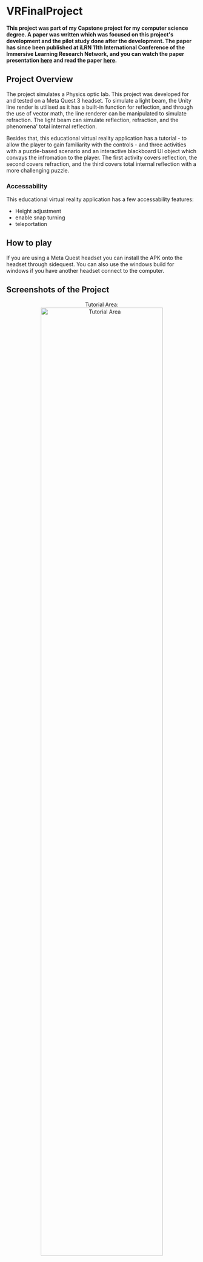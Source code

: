 # VRFinalProject
 
<b>This project was part of my Capstone project for my computer science degree. A paper was written which was focused on this project's development and the pilot study done after the development. The paper has since been published at iLRN 11th International Conference of the Immersive Learning Research Network, and you can watch the paper presentation [here](https://www.youtube.com/watch?v=VyETcYL4Orw&list=PLKNj_u8IflVGLg8gduvsoShDAp3FIimMw&index=53) and read the paper [here](https://publications.immersivelrn.org/index.php/practitioner/article/view/411). </b>

<h2>Project Overview</h2>

The project simulates a Physics optic lab. This project was developed for and tested on a Meta Quest 3 headset. To simulate a light beam, the Unity line render is utilised as it has a built-in function for reflection, and through the use of vector math, the line renderer can be manipulated to simulate refraction. The light beam can simulate reflection, refraction, and the phenomena' total internal reflection. 

Besides that, this educational virtual reality application has a tutorial - to allow the player to gain familiarity with the controls - and three activities with a puzzle-based scenario and an interactive blackboard UI object which convays the infromation to the player. The first activity covers reflection, the second covers refraction, and the third covers total internal reflection with a more challenging puzzle.

<h3>Accessability</h3>

This educational virtual reality application has a few accessability features:
- Height adjustment
- enable snap turning
- teleportation

<h2>How to play</h2>

If you are using a Meta Quest headset you can install the APK onto the headset through sidequest. You can also use the windows build for windows if you have another headset connect to the computer.


<h2>Screenshots of the Project</h2>

<p align="center">
Tutorial Area: <br/>
<img src="https://i.imgur.com/fW1BKN1.png" height="80%" width="80%" alt="Tutorial Area"/>
<br />
<br />
Activity One Complete: <br/>
<img src="https://i.imgur.com/fW1BKN1.png" height="80%" width="80%" alt="Activity One Complete"/>
<br />
<br />
Activity Two: <br/>
<img src="https://i.imgur.com/y5kJ9nd.png" height="80%" width="80%" alt="Activity Three"/>
<br />
<br />
Activity Three: <br/>
<img src="https://i.imgur.com/ilH1GNO.png" height="80%" width="80%" alt="Activity Three"/>
<br />
<br />
Light Reflection Early Development: <br/>
<img src="https://i.imgur.com/HRLTjiu.jpeg" height="80%" width="80%" alt="Light Reflection"/>
<br />
<br />
Light Refraction Early Development: <br/>
<img src="https://i.imgur.com/o0lQKJM.jpeg" height="80%" width="80%" alt="Light Refraction Early Development"/>
<br />
<br />
Total Internal Reflection Early Development: <br/>
<img src="https://i.imgur.com/wXXQg7G.jpeg" height="80%" width="80%" alt="Total Internal Reflection Early Development"/>
<br />
<br />
</p>
